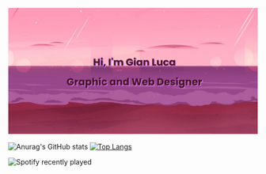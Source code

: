 [![MasterHead](banner_SU.png)](https://github.com/GLPG35)

![Anurag's GitHub stats](https://github-readme-stats.vercel.app/api?username=GLPG35&show_icons=true&theme=tokyonight)
[![Top Langs](https://github-readme-stats.vercel.app/api/top-langs/?username=GLPG35&layout=compact&theme=tokyonight)](https://github.com/anuraghazra/github-readme-stats)

![Spotify recently played](https://spotify-recently-played-readme.vercel.app/api?user=glis35)
